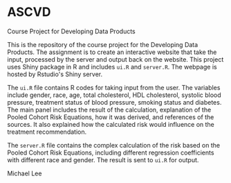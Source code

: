 ASCVD
=====

Course Project for Developing Data Products

This is the repository of the course project for the Developing Data Products.  The assignment is to create an interactive website that take the input, processed by the server and output back on the website.  This project uses Shiny package in R and includes `ui.R` and `server.R`.  The webpage is hosted by Rstudio's Shiny server.

The `ui.R` file contains R codes for taking input from the user.  The variables include gender, race, age, total cholesterol, HDL cholesterol, systolic blood pressure, treatment status of blood pressure, smoking status and diabetes.  The main panel includes the result of the calculation, explanation of the Pooled Cohort Risk Equations, how it was derived, and references of the sources.  It also explained how the calculated risk would influence on the treatment recommendation.

The `server.R` file contains the complex calculation of the risk based on the Pooled Cohort Risk Equations, including different regression coefficients with different race and gender.  The result is sent to `ui.R` for output.

Michael Lee
